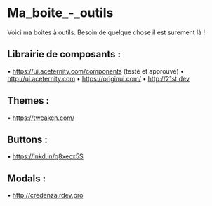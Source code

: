 # Ma_boite_-_outils
Voici ma boites à outils. Besoin de quelque chose il est surement là !

## Librairie de composants :
• https://ui.aceternity.com/components (testé et approuvé)
• http://ui.aceternity.com
• https://originui.com/
• http://21st.dev

## Themes :
• https://tweakcn.com/

## Buttons :
• https://lnkd.in/g8xecx5S

## Modals :
• http://credenza.rdev.pro
